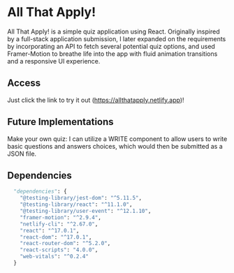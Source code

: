 # All That Apply!

All That Apply! is a simple quiz application using React. Originally inspired by a full-stack application submission, I later expanded on the requirements by incorporating an API to fetch several potential quiz options, and used Framer-Motion to breathe life into the app with fluid animation transitions and a responsive UI experience.

## Access

Just click the link to try it out (https://allthatapply.netlify.app)!

## Future Implementations

Make your own quiz: I can utilize a WRITE component to allow users to write basic questions and answers choices, which would then be submitted as a JSON file.

## Dependencies

```python
  "dependencies": {
    "@testing-library/jest-dom": "^5.11.5",
    "@testing-library/react": "^11.1.0",
    "@testing-library/user-event": "^12.1.10",
    "framer-motion": "^2.9.4",
    "netlify-cli": "^2.67.0",
    "react": "^17.0.1",
    "react-dom": "^17.0.1",
    "react-router-dom": "^5.2.0",
    "react-scripts": "4.0.0",
    "web-vitals": "^0.2.4"
  }
